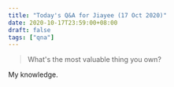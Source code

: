 ```yaml
---
title: "Today's Q&A for Jiayee (17 Oct 2020)"
date: 2020-10-17T23:59:00+08:00
draft: false
tags: ["qna"]
---
```

> What's the most valuable thing you own?

My knowledge.

